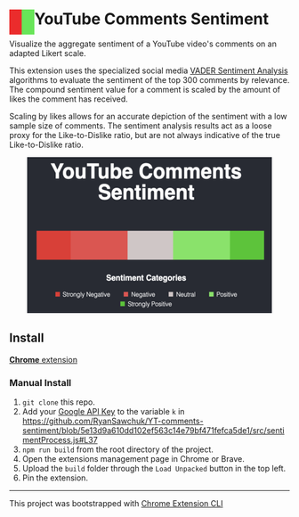# <img src="public/icons/icon_48.png" width="45" align="left"> YouTube Comments Sentiment

Visualize the aggregate sentiment of a YouTube video's comments on an adapted Likert scale.

This extension uses the specialized social media [VADER Sentiment Analysis](https://github.com/vaderSentiment/vaderSentiment-js) algorithms to evaluate the sentiment of the top 300 comments by relevance. 
The compound sentiment value for a comment is scaled by the amount of likes the comment has received. 

Scaling by likes allows for an accurate depiction of the sentiment with a low sample size of comments. The sentiment analysis results act as a loose proxy for the Like-to-Dislike ratio, but are not always indicative of the true Like-to-Dislike ratio.

<p align="center" width="100%">
    <img src="public/tiles/promotile2.png" width="440">
</p>

## Install

[**Chrome** extension]() <!-- TODO: Add chrome extension link inside parenthesis -->

### Manual Install

1. ```git clone``` this repo.
2. Add your [Google API Key](https://support.google.com/googleapi/answer/6158862?hl=en) to the variable ```k``` in https://github.com/RyanSawchuk/YT-comments-sentiment/blob/5e13d9a610dd102ef563c14e79bf471fefca5de1/src/sentimentProcess.js#L37
3. ```npm run build``` from the root directory of the project.
4. Open the extensions management page in Chrome or Brave.
5. Upload the ```build``` folder through the ```Load Unpacked``` button in the top left.
6. Pin the extension.

---

This project was bootstrapped with [Chrome Extension CLI](https://github.com/dutiyesh/chrome-extension-cli)

